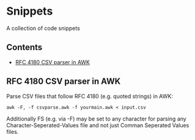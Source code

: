 # Snippets 
A collection of code snippets


## Contents
- [RFC 4180 CSV parser in AWK](#csvparse)

## RFC 4180 CSV parser in AWK
Parse CSV files that follow RFC 4180 (e.g. quoted strings) in AWK:

    awk -F, -f csvparse.awk -f yourmain.awk < input.csv

Additionally FS (e.g. via -F) may be set to any character for parsing any Character-Seperated-Values file and not just Comman Seperated Values files.
